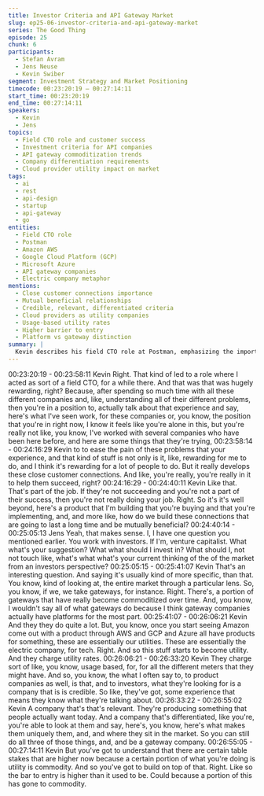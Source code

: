 ```yaml
---
title: Investor Criteria and API Gateway Market
slug: ep25-06-investor-criteria-and-api-gateway-market
series: The Good Thing
episode: 25
chunk: 6
participants:
  - Stefan Avram
  - Jens Neuse
  - Kevin Swiber
segment: Investment Strategy and Market Positioning
timecode: 00:23:20:19 – 00:27:14:11
start_time: 00:23:20:19
end_time: 00:27:14:11
speakers:
  - Kevin
  - Jens
topics:
  - Field CTO role and customer success
  - Investment criteria for API companies
  - API gateway commoditization trends
  - Company differentiation requirements
  - Cloud provider utility impact on market
tags:
  - ai
  - rest
  - api-design
  - startup
  - api-gateway
  - go
entities:
  - Field CTO role
  - Postman
  - Amazon AWS
  - Google Cloud Platform (GCP)
  - Microsoft Azure
  - API gateway companies
  - Electric company metaphor
mentions:
  - Close customer connections importance
  - Mutual beneficial relationships
  - Credible, relevant, differentiated criteria
  - Cloud providers as utility companies
  - Usage-based utility rates
  - Higher barrier to entry
  - Platform vs gateway distinction
summary: |
  Kevin describes his field CTO role at Postman, emphasizing the importance of building close customer connections and being invested in their success. Jens asks about investment advice, leading Kevin to explain his criteria for evaluating API companies: credibility, relevance, and differentiation. He discusses how cloud providers have commoditized basic gateway functionality, comparing them to electric utilities, which raises the bar for new entrants who must build on top of commodity services.
---
```


00:23:20:19 - 00:23:58:11
Kevin
Right. That kind of led to a role where I acted as sort of a field CTO, for a while there. And that
was that was hugely rewarding, right? Because, after spending so much time with all these
different companies and, like, understanding all of their different problems, then you're in a
position to, actually talk about that experience and say, here's what I've seen work, for these
companies or, you know, the position that you're in right now, I know it feels like you're alone in
this, but you're really not like, you know, I've worked with several companies who have been
here before, and here are some things that they're trying,
00:23:58:14 - 00:24:16:29
Kevin
to to ease the pain of these problems that your experience, and that kind of stuff is not only is it,
like, rewarding for me to do, and I think it's rewarding for a lot of people to do. But it really
develops these close customer connections. And like, you're really, you're really in it to help
them succeed, right?
00:24:16:29 - 00:24:40:11
Kevin
Like that. That's part of the job. If they're not succeeding and you're not a part of their success,
then you're not really doing your job. Right. So it's it's well beyond, here's a product that I'm
building that you're buying and that you're implementing, and, and more like, how do we build
these connections that are going to last a long time and be mutually beneficial?
00:24:40:14 - 00:25:05:13
Jens
Yeah, that makes sense. I, I have one question you mentioned earlier. You work with investors.
If I'm, venture capitalist. What what's your suggestion? What what should I invest in? What
should I, not not touch like, what's what what's your current thinking of the of the market from an
investors perspective?
00:25:05:15 - 00:25:41:07
Kevin
That's an interesting question. And saying it's usually kind of more specific, than that. You know,
kind of looking at, the entire market through a particular lens. So, you know, if we, we take
gateways, for instance. Right. There's, a portion of gateways that have really become
commoditized over time. And, you know, I wouldn't say all of what gateways do because I think
gateway companies actually have platforms for the most part.
00:25:41:07 - 00:26:06:21
Kevin
And they they do quite a lot. But, you know, once you start seeing Amazon come out with a
product through AWS and GCP and Azure all have products for something, these are
essentially our utilities. These are essentially the electric company, for tech. Right. And so this
stuff starts to become utility. And they charge utility rates.
00:26:06:21 - 00:26:33:20
Kevin
They charge sort of like, you know, usage based, for, for all the different meters that they might
have. And so, you know, the what I often say to, to product companies as well, is that, and to
investors, what they're looking for is a company that is is credible. So like, they've got, some
experience that means they know what they're talking about.
00:26:33:22 - 00:26:55:02
Kevin
A company that's that's relevant. They're producing something that people actually want today.
And a company that's differentiated, like you're, you're able to look at them and say, here's, you
know, here's what makes them uniquely them, and, and where they sit in the market. So you
can still do all three of those things, and, and be a gateway company.
00:26:55:05 - 00:27:14:11
Kevin
But you've got to understand that there are certain table stakes that are higher now because a
certain portion of what you're doing is utility is commodity. And so you've got to build on top of
that. Right. Like so the bar to entry is higher than it used to be. Could because a portion of this
has gone to commodity.